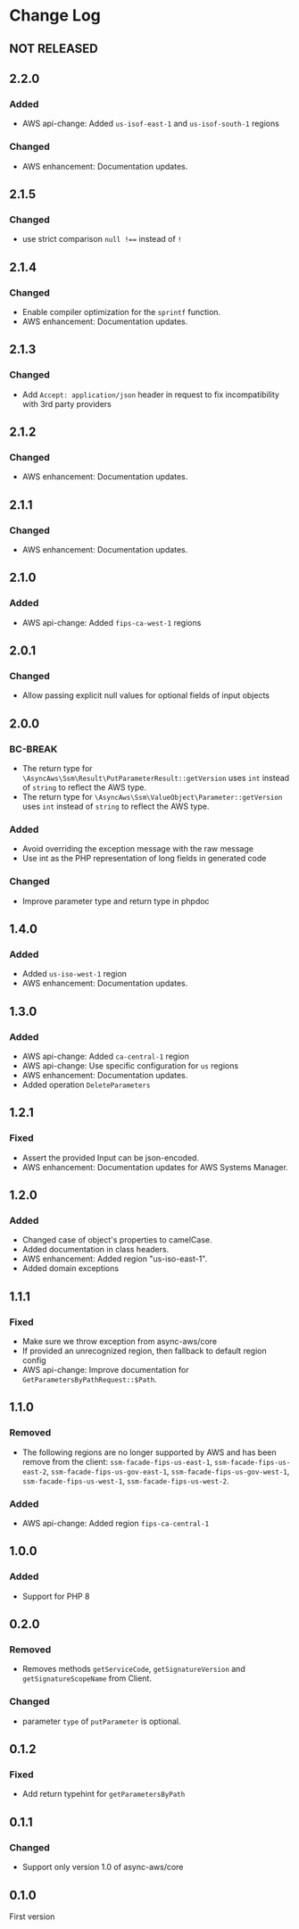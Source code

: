 # Change Log

## NOT RELEASED

## 2.2.0

### Added

- AWS api-change: Added `us-isof-east-1`  and `us-isof-south-1` regions

### Changed

- AWS enhancement: Documentation updates.

## 2.1.5

### Changed

- use strict comparison `null !==` instead of `!`

## 2.1.4

### Changed

- Enable compiler optimization for the `sprintf` function.
- AWS enhancement: Documentation updates.

## 2.1.3

### Changed

- Add `Accept: application/json` header in request to fix incompatibility with 3rd party providers

## 2.1.2

### Changed

- AWS enhancement: Documentation updates.

## 2.1.1

### Changed

- AWS enhancement: Documentation updates.

## 2.1.0

### Added

- AWS api-change: Added `fips-ca-west-1` regions

## 2.0.1

### Changed

- Allow passing explicit null values for optional fields of input objects

## 2.0.0

### BC-BREAK

- The return type for `\AsyncAws\Ssm\Result\PutParameterResult::getVersion` uses `int` instead of `string` to reflect the AWS type.
- The return type for `\AsyncAws\Ssm\ValueObject\Parameter::getVersion` uses `int` instead of `string` to reflect the AWS type.

### Added

- Avoid overriding the exception message with the raw message
- Use int as the PHP representation of long fields in generated code

### Changed

- Improve parameter type and return type in phpdoc

## 1.4.0

### Added

- Added `us-iso-west-1` region
- AWS enhancement: Documentation updates.

## 1.3.0

### Added

- AWS api-change: Added `ca-central-1` region
- AWS api-change: Use specific configuration for `us` regions
- AWS enhancement: Documentation updates.
- Added operation `DeleteParameters`

## 1.2.1

### Fixed

- Assert the provided Input can be json-encoded.
- AWS enhancement: Documentation updates for AWS Systems Manager.

## 1.2.0

### Added

- Changed case of object's properties to camelCase.
- Added documentation in class headers.
- AWS enhancement: Added region "us-iso-east-1".
- Added domain exceptions

## 1.1.1

### Fixed

- Make sure we throw exception from async-aws/core
- If provided an unrecognized region, then fallback to default region config
- AWS api-change: Improve documentation for `GetParametersByPathRequest::$Path`.

## 1.1.0

### Removed

- The following regions are no longer supported by AWS and has been remove from
  the client: `ssm-facade-fips-us-east-1`, `ssm-facade-fips-us-east-2`, `ssm-facade-fips-us-gov-east-1`,
  `ssm-facade-fips-us-gov-west-1`, `ssm-facade-fips-us-west-1`, `ssm-facade-fips-us-west-2`.

### Added

- AWS api-change: Added region `fips-ca-central-1`

## 1.0.0

### Added

- Support for PHP 8

## 0.2.0

### Removed

- Removes methods `getServiceCode`, `getSignatureVersion` and `getSignatureScopeName` from Client.

### Changed

- parameter `type` of `putParameter` is optional.

## 0.1.2

### Fixed

- Add return typehint for `getParametersByPath`

## 0.1.1

### Changed

- Support only version 1.0 of async-aws/core

## 0.1.0

First version
